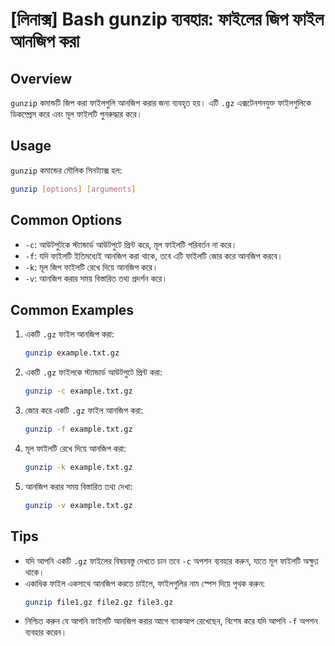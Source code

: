 # [লিনাক্স] Bash gunzip ব্যবহার: ফাইলের জিপ ফাইল আনজিপ করা

## Overview
`gunzip` কমান্ডটি জিপ করা ফাইলগুলি আনজিপ করার জন্য ব্যবহৃত হয়। এটি `.gz` এক্সটেনশনযুক্ত ফাইলগুলিকে ডিকম্প্রেস করে এবং মূল ফাইলটি পুনরুদ্ধার করে।

## Usage
`gunzip` কমান্ডের মৌলিক সিনট্যাক্স হল:

```bash
gunzip [options] [arguments]
```

## Common Options
- `-c`: আউটপুটকে স্ট্যান্ডার্ড আউটপুটে প্রিন্ট করে, মূল ফাইলটি পরিবর্তন না করে।
- `-f`: যদি ফাইলটি ইতিমধ্যেই আনজিপ করা থাকে, তবে এটি ফাইলটি জোর করে আনজিপ করবে।
- `-k`: মূল জিপ ফাইলটি রেখে দিয়ে আনজিপ করে।
- `-v`: আনজিপ করার সময় বিস্তারিত তথ্য প্রদর্শন করে।

## Common Examples
1. একটি `.gz` ফাইল আনজিপ করা:
   ```bash
   gunzip example.txt.gz
   ```

2. একটি `.gz` ফাইলকে স্ট্যান্ডার্ড আউটপুটে প্রিন্ট করা:
   ```bash
   gunzip -c example.txt.gz
   ```

3. জোর করে একটি `.gz` ফাইল আনজিপ করা:
   ```bash
   gunzip -f example.txt.gz
   ```

4. মূল ফাইলটি রেখে দিয়ে আনজিপ করা:
   ```bash
   gunzip -k example.txt.gz
   ```

5. আনজিপ করার সময় বিস্তারিত তথ্য দেখা:
   ```bash
   gunzip -v example.txt.gz
   ```

## Tips
- যদি আপনি একটি `.gz` ফাইলের বিষয়বস্তু দেখতে চান তবে `-c` অপশন ব্যবহার করুন, যাতে মূল ফাইলটি অক্ষুণ্ণ থাকে।
- একাধিক ফাইল একসাথে আনজিপ করতে চাইলে, ফাইলগুলির নাম স্পেস দিয়ে পৃথক করুন:
  ```bash
  gunzip file1.gz file2.gz file3.gz
  ```
- নিশ্চিত করুন যে আপনি ফাইলটি আনজিপ করার আগে ব্যাকআপ রেখেছেন, বিশেষ করে যদি আপনি `-f` অপশন ব্যবহার করেন।
